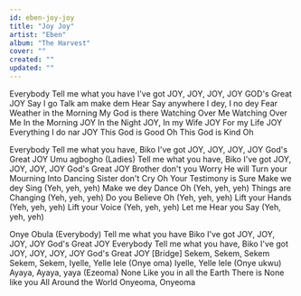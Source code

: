```yaml
---
id: eben-joy-joy
title: "Joy Joy"
artist: "Eben"
album: "The Harvest"
cover: ""
created: ""
updated: ""
---
```


Everybody
Tell me what you have
I've got JOY, JOY, JOY, JOY
GOD's Great JOY
Say I go Talk am make dem Hear
Say anywhere I dey, I no dey Fear
Weather in the Morning
My God is there
Watching Over Me
Watching Over Me
In the Morning JOY
In the Night JOY, In my Wife JOY
For my Life JOY
Everything I do nar JOY
This God is Good Oh
This God is Kind Oh

Everybody
Tell me what you have, Biko
I've got JOY, JOY, JOY, JOY
God's Great JOY
Umu agbogho (Ladies)
Tell me what you have, Biko
I've got JOY, JOY, JOY, JOY
God's Great JOY
Brother don't you Worry
He will Turn your Mourning
Into Dancing
Sister don't Cry Oh
Your Testimony is Sure
Make we dey Sing
(Yeh, yeh, yeh)
Make we dey Dance Oh
(Yeh, yeh, yeh)
Things are Changing
(Yeh, yeh, yeh)
Do you Believe Oh
(Yeh, yeh, yeh)
Lift your Hands (Yeh, yeh, yeh)
Lift your Voice (Yeh, yeh, yeh)
Let me Hear you Say
(Yeh, yeh, yeh)

Onye Obula (Everybody)
Tell me what you have Biko
I've got JOY, JOY, JOY, JOY
God's Great JOY
Everybody
Tell me what you have, Biko
I've got JOY, JOY, JOY, JOY
God's Great JOY
[Bridge]
Sekem, Sekem, Sekem
Sekem, Sekem,
Iyelle, Yelle lele (Onye oma)
Iyelle, Yelle lele (Onye ukwu)
Ayaya, Ayaya, yaya
(Ezeoma)
None Like you in all the Earth
There is None like you
All Around the World
Onyeoma, Onyeoma
